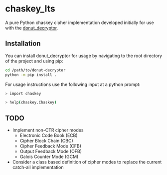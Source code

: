 # chaskey_lts

A pure Python chaskey cipher implementation developed initially for use with the [donut_decryptor](https://github.com/volexity/donut-decryptor).

## Installation

You can install donut_decryptor for usage by navigating to the root directory of the project and using pip:

```bash
cd /path/to/donut-decryptor
python -m pip install .
```

For usage instructions use the following input at a python prompt:

```bash
> import chaskey

> help(chaskey.Chaskey)
```

## TODO

* Implement non-CTR cipher modes
  * Electronic Code Book (ECB)
  * Cipher Block Chain (CBC)
  * Cipher Feedback Mode (CFB)
  * Output Feedback Mode (OFB)
  * Galois Counter Mode (GCM)
* Consider a class based definition of cipher modes to replace the current catch-all implementation
